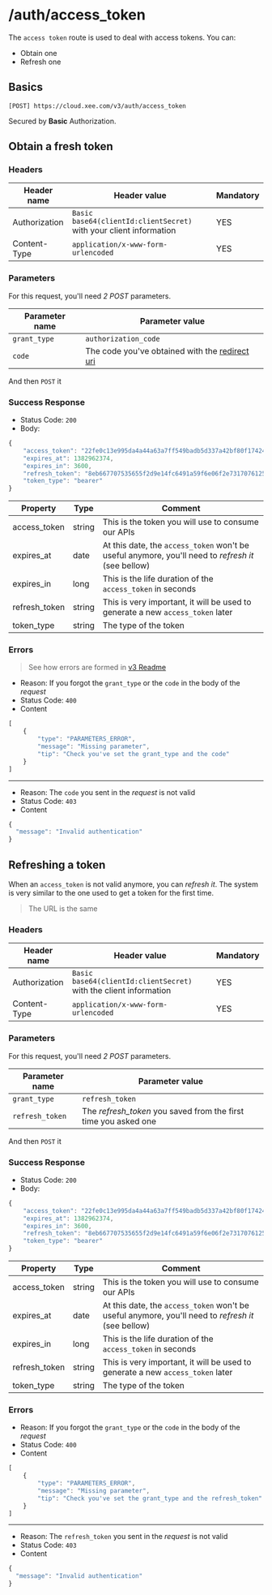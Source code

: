 # /auth/access_token

The `access token` route is used to deal with access tokens. You can:

- Obtain one
- Refresh one

## Basics

`[POST] https://cloud.xee.com/v3/auth/access_token`

Secured by **Basic** Authorization.

## Obtain a fresh token

### Headers

|Header name|Header value|Mandatory|
|---|---|---|
|Authorization|`Basic base64(clientId:clientSecret)` with your client information|YES|
|Content-Type|`application/x-www-form-urlencoded`|YES|

### Parameters

For this request, you'll need *2 POST* parameters.

|Parameter name|Parameter value|
|---|---|
|`grant_type`|`authorization_code `|
|`code`|The code you've obtained with the [redirect uri](auth.md)|


And then `POST` it

### Success Response

- Status Code: `200`
- Body:

```javascript
{
    "access_token": "22fe0c13e995da4a44a63a7ff549badb5d337a42bf80f17424482e35d4cca91a",
    "expires_at": 1382962374,
    "expires_in": 3600,
    "refresh_token": "8eb667707535655f2d9e14fc6491a59f6e06f2e73170761259907d8de186b6a1",
    "token_type": "bearer"
}
```

|Property|Type|Comment|
|---|---|---|
|access_token|string|This is the token you will use to consume our APIs|
|expires_at|date|At this date, the `access_token` won't be useful anymore, you'll need to *refresh it* (see bellow)|
|expires_in|long|This is the life duration of the `access_token` in seconds|
|refresh_token|string|This is very important, it will be used to generate a new `access_token` later|
|token_type|string|The type of the token|


### Errors

> See how errors are formed in [v3 Readme](../README.md)

- Reason: If you forgot the `grant_type` or the `code` in the body of the *request*
- Status Code: `400`
- Content

```javascript
[
	{
		"type": "PARAMETERS_ERROR",
		"message": "Missing parameter",
		"tip": "Check you've set the grant_type and the code"
	}
]
```
---
- Reason: The `code` you sent in the *request* is not valid
- Status Code: `403`
- Content

```javascript
{
  "message": "Invalid authentication"
}
```

## Refreshing a token

When an `access_token` is not valid anymore, you can *refresh it*.
The system is very similar to the one used to get a token for the first time.

> The URL is the same

### Headers

|Header name|Header value|Mandatory|
|---|---|---|
|Authorization|`Basic base64(clientId:clientSecret)` with the client information|YES|
|Content-Type|`application/x-www-form-urlencoded`|YES|

### Parameters

For this request, you'll need *2 POST* parameters.

|Parameter name|Parameter value|
|---|---|
|`grant_type`|`refresh_token`|
|`refresh_token`|The *refresh_token* you saved from the first time you asked one|

And then `POST` it

### Success Response

- Status Code: `200`
- Body:

```javascript
{
    "access_token": "22fe0c13e995da4a44a63a7ff549badb5d337a42bf80f17424482e35d4cca91a",
    "expires_at": 1382962374,
    "expires_in": 3600,
    "refresh_token": "8eb667707535655f2d9e14fc6491a59f6e06f2e73170761259907d8de186b6a1",
    "token_type": "bearer"
}
```

|Property|Type|Comment|
|---|---|---|
|access_token|string|This is the token you will use to consume our APIs|
|expires_at|date|At this date, the `access_token` won't be useful anymore, you'll need to *refresh it* (see bellow)|
|expires_in|long|This is the life duration of the `access_token` in seconds|
|refresh_token|string|This is very important, it will be used to generate a new `access_token` later|
|token_type|string|The type of the token|


### Errors

- Reason: If you forgot the `grant_type` or the `code` in the body of the *request*
- Status Code: `400`
- Content

```javascript
[
	{
		"type": "PARAMETERS_ERROR",
		"message": "Missing parameter",
		"tip": "Check you've set the grant_type and the refresh_token"
	}
]
```
---
- Reason: The `refresh_token` you sent in the *request* is not valid
- Status Code: `403`
- Content

```javascript
{
  "message": "Invalid authentication"
}
```
```